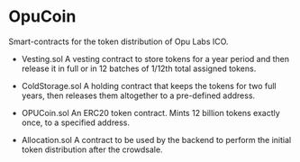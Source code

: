 # OpuCoin
Smart-contracts for the token distribution of Opu Labs ICO.

* Vesting.sol
A vesting contract to store tokens for a year period and then release it in full or in 12 batches of 1/12th total assigned tokens.

* ColdStorage.sol
A holding contract that keeps the tokens for two full years, then releases them altogether to a pre-defined address.

* OPUCoin.sol
An ERC20 token contract. Mints 12 billion tokens exactly once, to a specified address.

* Allocation.sol
A contract to be used by the backend to perform the initial token distribution after the crowdsale.
